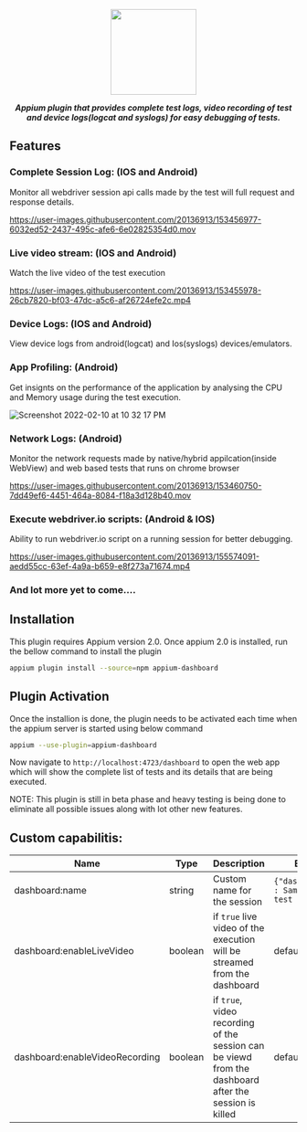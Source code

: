 <p align="center">
<img src="./assets/logo.png" height=150/>
</p>

<p align="center">
   <i><strong>Appium plugin that provides complete test logs, video recording of test and device logs(logcat and syslogs) for easy debugging of tests.</strong></i>
<p>

## Features

### Complete Session Log: (IOS and Android)

Monitor all webdriver session api calls made by the test will full request and response details.

https://user-images.githubusercontent.com/20136913/153456977-6032ed52-2437-495c-afe6-6e02825354d0.mov

### Live video stream: (IOS and Android)

Watch the live video of the test execution

https://user-images.githubusercontent.com/20136913/153455978-26cb7820-bf03-47dc-a5c6-af26724efe2c.mp4

### Device Logs: (IOS and Android)

View device logs from android(logcat) and Ios(syslogs) devices/emulators.

### App Profiling: (Android)

Get insignts on the performance of the application by analysing the CPU and Memory usage during the test execution.

![Screenshot 2022-02-10 at 10 32 17 PM](https://user-images.githubusercontent.com/20136913/153458372-3d572b6a-04f1-4396-8440-667f6a6226e6.png)

### Network Logs: (Android)

Monitor the network requests made by native/hybrid appilcation(inside WebView) and web based tests that runs on chrome browser

https://user-images.githubusercontent.com/20136913/153460750-7dd49ef6-4451-464a-8084-f18a3d128b40.mov

### Execute webdriver.io scripts: (Android & IOS)

Ability to run webdriver.io script on a running session for better debugging.

https://user-images.githubusercontent.com/20136913/155574091-aedd55cc-63ef-4a9a-b659-e8f273a71674.mp4

### And lot more yet to come....

## Installation

This plugin requires Appium version 2.0. Once appium 2.0 is installed, run the bellow command to install the plugin

```sh
appium plugin install --source=npm appium-dashboard
```

## Plugin Activation

Once the installion is done, the plugin needs to be activated each time when the appium server is started using below command

```sh
appium --use-plugin=appium-dashboard
```

Now navigate to `http://localhost:4723/dashboard` to open the web app which will show the complete list of tests and its details that are being executed.

NOTE: This plugin is still in beta phase and heavy testing is being done to eliminate all possible issues along with lot other new features.

## Custom capabilitis:

| Name                           | Type    | Description                                                                                           | Example                                   |
| ------------------------------ | ------- | ----------------------------------------------------------------------------------------------------- | ----------------------------------------- |
| dashboard:name                 | string  | Custom name for the session                                                                           | `{"dashboard:name" : Sample login test }` |
| dashboard:enableLiveVideo      | boolean | if `true` live video of the execution will be streamed from the dashboard                             | defaults to `true`                        |
| dashboard:enableVideoRecording | boolean | if `true`, video recording of the session can be viewd from the dashboard after the session is killed | defaults to `true`                        |
